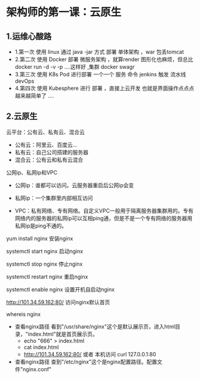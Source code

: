 



# 架构师的第一课：云原生



## 1.运维心酸路

- 1.第一次 使用 linux 通过 java -jar 方式 部署 单体架构 ，war 包丢tomcat
- 2.第二次 使用 Docker 部署 微服务架构 ，就算render 图形化也麻烦，但总比 docker run  -d   -v -p ....这样好  ,集群 docker swagr
- 3.第三次 使用 K8s  Pod 进行部署 一个一个 服务 命令 jenkins 触发 流水线 devOps
- 4.第四次 使用 Kubesphere 进行 部署 ，直接上云开发 也就是界面操作点点点 
越来越简单了 ....





## 2.云原生

云平台：公有云、私有云、混合云

- 公有云：阿里云、百度云...
- 私有云：自己公司搭建的服务器
- 混合云：公有云和私有云混合





公网ip、私网ip和VPC

- 公网ip：谁都可以访问。云服务器重启后公网ip会变

- 私网ip：一个集群里内部相互访问
- VPC：私有网络、专有网络。自定义VPC一般用于隔离服务器集群用的。专有网络内的服务器的私网ip可以互相ping通，但是不是一个专有网络的服务器用私网ip是ping不通的。





yum install nginx                 安装nginx

systemctl start nginx           启动nginx

systemctl stop nginx           停止nginx

systemctl restart nginx       重启nginx

systemctl enable nginx       设置开机自启动nginx

http://101.34.59.162:80/     访问nginx默认首页

whereis nginx                       

- 查看nginx路径     看到"/usr/share/nginx"这个是默认展示页，进入html目录，"index.html"就是首页展示页。
  - echo "666" > index.html
  - cat index.html
  - http://101.34.59.162:80/    或者 本机访问 curl 127.0.0.1:80
- 查看nginx路径  查到"/etc/nginx"这个是nginx配置路径。配置文件"nginx.conf"




